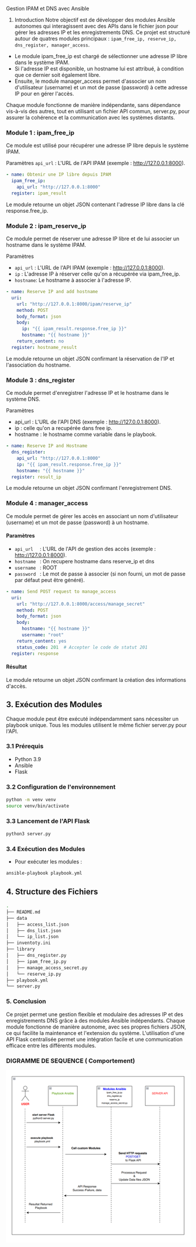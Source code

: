 Gestion IPAM et DNS avec Ansible
1. Introduction
Notre objectif est de développer des modules Ansible autonomes qui interagissent avec des APIs dans le fichier json  pour gérer les adresses IP et les enregistrements DNS. Ce projet est structuré autour de quatres modules principaux : `ipam_free_ip, reserve_ip, dns_register, manager_access`.

- Le module ipam_free_ip est chargé de sélectionner une adresse IP libre dans le système IPAM. 
- Si l'adresse IP est disponible, un hostname lui est attribué, à condition que ce dernier soit également libre. 
- Ensuite, le module manager_access permet d'associer un nom d'utilisateur (username) et un mot de passe (password) à cette adresse IP pour en gérer l'accès.

Chaque module fonctionne de manière indépendante, sans dépendance vis-à-vis des autres, tout en utilisant un fichier API commun, server.py, pour assurer la cohérence et la communication avec les systèmes distants.


### Module 1 : ipam_free_ip

Ce module est utilisé pour récupérer une adresse IP libre depuis le système IPAM.

Paramètres
`api_url` : L'URL de l'API IPAM (exemple : http://127.0.0.1:8000).

```yaml
- name: Obtenir une IP libre depuis IPAM
  ipam_free_ip:
    api_url: "http://127.0.0.1:8000"
  register: ipam_result
```

Le module retourne un objet JSON contenant l'adresse IP libre dans la clé response.free_ip.

### Module 2 : ipam_reserve_ip

Ce module permet de réserver une adresse IP libre et de lui associer un hostname dans le système IPAM.

Paramètres
- `api_url` : L'URL de l'API IPAM (exemple : http://127.0.0.1:8000).
- `ip` : L'adresse IP à réserver celle qu'on a récupérée via ipam_free_ip.
- `hostname`: Le hostname à associer à l'adresse IP.

```yaml
- name: Reserve IP and add hostname
  uri:
    url: "http://127.0.0.1:8000/ipam/reserve_ip"
    method: POST
    body_format: json
    body:
      ip: "{{ ipam_result.response.free_ip }}"
      hostname: "{{ hostname }}"
    return_content: no
  register: hostname_result
```

Le module retourne un objet JSON confirmant la réservation de l'IP et l'association du hostname.

### Module 3 : dns_register

Ce module permet d'enregistrer l'adresse IP et le hostname dans le système DNS.

Paramètres
- api_url : L'URL de l'API DNS (exemple : http://127.0.0.1:8000).
- ip : celle qu'on a recupérée dans free ip.
- hostname : le hostname comme variable dans le playbook.


```yaml
- name: Reserve IP and Hostname
  dns_register:
    api_url: "http://127.0.0.1:8000"
    ip: "{{ ipam_result.response.free_ip }}"
    hostname: "{{ hostname }}"
  register: result_ip
```
Le module retourne un objet JSON confirmant l'enregistrement DNS.

### Module 4 : manager_access

Ce module permet de gérer les accès en associant un nom d'utilisateur (username) et un mot de passe (password) à un hostname.

#### Paramètres
- `api_url  ` : L'URL de l'API de gestion des accès (exemple : http://127.0.0.1:8000).
- `hostname ` : On recupere hostname dans reserve_ip et dns
- `username ` : ROOT
- `password ` : Le mot de passe à associer (si non fourni, un mot de passe par défaut peut être généré).


```yaml
- name: Send POST request to manage_access
  uri:
    url: "http://127.0.0.1:8000/access/manage_secret"
    method: POST
    body_format: json
    body:
      hostname: "{{ hostname }}"
      username: "root"
    return_content: yes
    status_code: 201  # Accepter le code de statut 201
  register: response
```
#### Résultat
Le module retourne un objet JSON confirmant la création des informations d'accès.

## 3. Exécution des Modules
Chaque module peut être exécuté indépendamment sans nécessiter un playbook unique. Tous les modules utilisent le même fichier server.py pour l'API.

### 3.1 Prérequis
- Python 3.9
- Ansible
- Flask

### 3.2 Configuration de l'environnement
```sh
python -m venv venv
source venv/bin/activate
```
### 3.3 Lancement de l'API Flask
```sh
python3 server.py
```
### 3.4 Exécution des Modules
- Pour exécuter les modules  :

```sh
ansible-playbook playbook.yml
```
## 4. Structure des Fichiers
```sh
.
├── README.md
├── data
│   ├── access_list.json
│   ├── dns_list.json
│   └── ip_list.json
├── inventoty.ini
├── library
│   ├── dns_register.py
│   ├── ipam_free_ip.py
│   ├── manage_access_secret.py
│   └── reserve_ip.py
├── playbook.yml
└── server.py
```
### 5. Conclusion

Ce projet permet une gestion flexible et modulaire des adresses IP et des enregistrements DNS grâce à des modules Ansible indépendants. Chaque module fonctionne de manière autonome, avec ses propres fichiers JSON, ce qui facilite la maintenance et l'extension du système. L'utilisation d'une API Flask centralisée permet une intégration facile et une communication efficace entre les différents modules.

### DIGRAMME DE SEQUENCE ( Comportement)

![Diagramme API FLASK , ANSIBLE, modules](./Diag.png)